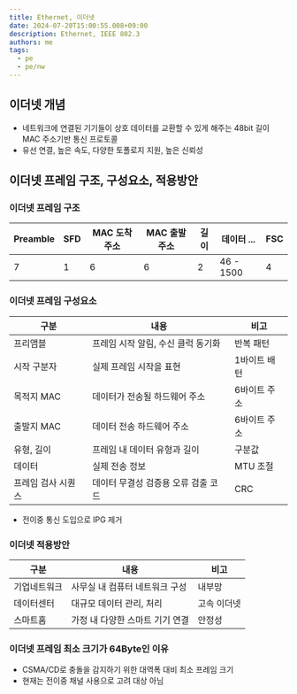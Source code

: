 ```yaml
---
title: Ethernet, 이더넷
date: 2024-07-20T15:00:55.008+09:00
description: Ethernet, IEEE 802.3
authors: me
tags:
  - pe
  - pe/nw
---
```


## 이더넷 개념

- 네트워크에 연결된 기기들이 상호 데이터를 교환할 수 있게 해주는 48bit 길이 MAC 주소기반 통신 프로토콜
- 유선 연결, 높은 속도, 다양한 토폴로지 지원, 높은 신뢰성

## 이더넷 프레임 구조, 구성요소, 적용방안

### 이더넷 프레임 구조

| Preamble | SFD | MAC 도착 주소 | MAC 출발 주소 | 길이 | 데이터 ... | FSC |
| --- | --- | --- | --- | --- | --- | --- |
| 7 | 1 | 6 | 6 | 2  | 46 - 1500 | 4 |

### 이더넷 프레임 구성요소

| 구분 | 내용 | 비고 |
| --- | --- | --- |
| 프리앰블 | 프레임 시작 알림, 수신 클럭 동기화 | 반복 패턴 |
| 시작 구분자 | 실제 프레임 시작을 표현 | 1바이트 배턴 |
| 목적지 MAC | 데이터가 전송될 하드웨어 주소 | 6바이트 주소 |
| 출발지 MAC | 데이터 전송 하드웨어 주소 | 6바이트 주소 |
| 유형, 길이 | 프레임 내 데이터 유형과 길이 | 구분값 |
| 데이터 | 실제 전송 정보 | MTU 조절 |
| 프레임 검사 시퀀스 | 데이터 무결성 검증용 오류 검출 코드 | CRC |

- 전이중 통신 도입으로 IPG 제거

### 이더넷 적용방안

| 구분 | 내용 | 비고 |
| --- | --- | --- |
| 기업네트워크 | 사무실 내 컴퓨터 네트워크 구성 | 내부망 |
| 데이터센터 | 대규모 데이터 관리, 처리 | 고속 이더넷 |
| 스마트홈 | 가정 내 다양한 스마트 기기 연결 | 안정성 |

### 이더넷 프레임 최소 크기가 64Byte인 이유

- CSMA/CD로 충돌을 감지하기 위한 대역폭 대비 최소 프레임 크기
- 현재는 전이중 채널 사용으로 고려 대상 아님
